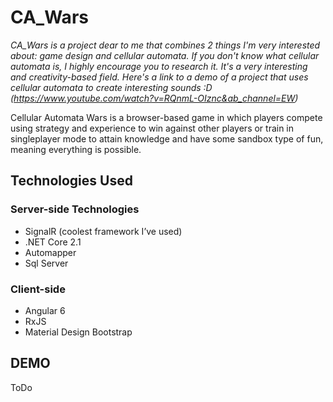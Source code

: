 # CA_Wars

*CA_Wars is a project dear to me that combines 2 things I'm very interested about: game design and cellular automata. If you don't know what cellular automata is, I highly encourage you to research it. It's a very interesting and creativity-based field. Here's a link to a demo of a project that uses cellular automata to create interesting sounds :D (https://www.youtube.com/watch?v=RQnmL-OIznc&ab_channel=EW)*



Cellular Automata Wars is a browser-based game in which players compete using strategy and experience to win against other players or train in singleplayer mode to attain knowledge and have some sandbox type of fun, meaning everything is possible.

## Technologies Used

### Server-side Technologies
- SignalR (coolest framework I’ve used)
- .NET Core 2.1
- Automapper
- Sql Server

### Client-side
- Angular 6
- RxJS
- Material Design Bootstrap

## DEMO 

ToDo
